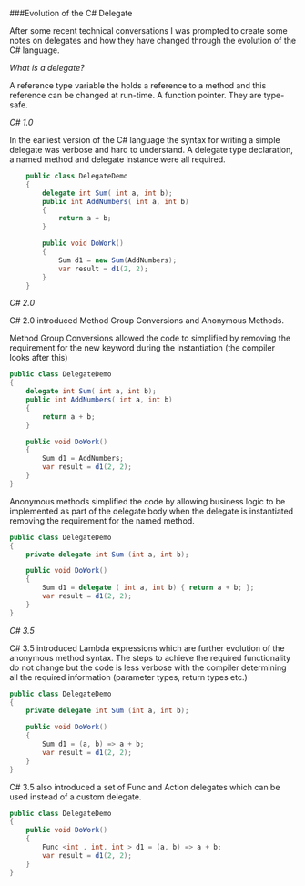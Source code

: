###Evolution of the C# Delegate

After some recent technical conversations I was prompted to create some notes on delegates and how they have changed through the evolution of the C# language.

*What is a delegate?*

A reference type variable the holds a reference to a method and this reference can be changed at run-time. A function pointer. They are type-safe.

*C# 1.0*

In the earliest version of the C# language the syntax for writing a simple delegate was  verbose and hard to understand.  A delegate type declaration, a named method and delegate instance were all required.

```csharp
    public class DelegateDemo
    {
        delegate int Sum( int a, int b);
        public int AddNumbers( int a, int b)
        {
            return a + b;
        }

        public void DoWork()
        {
            Sum d1 = new Sum(AddNumbers);
            var result = d1(2, 2);
        }
    }
```

*C# 2.0*

C# 2.0 introduced Method Group Conversions and Anonymous Methods. 

Method Group Conversions allowed the code to simplified by removing the requirement for the new keyword during the instantiation  (the compiler looks after this)

```csharp
public class DelegateDemo
{
    delegate int Sum( int a, int b);
    public int AddNumbers( int a, int b)
    {
        return a + b;
    }

    public void DoWork()
    {
        Sum d1 = AddNumbers;
        var result = d1(2, 2);
    }
}
```

Anonymous methods simplified the code by allowing business logic to be implemented as part of the delegate body when the delegate is instantiated removing the requirement for the named method.  

```csharp
public class DelegateDemo
{
    private delegate int Sum (int a, int b);

    public void DoWork()
    {
        Sum d1 = delegate ( int a, int b) { return a + b; };
        var result = d1(2, 2);
    }
}    
```

*C# 3.5*

C# 3.5 introduced Lambda expressions which are further evolution of the anonymous method syntax.  The steps to achieve the required functionality do not change but the code is less verbose with the compiler determining all the required information (parameter types, return types etc.)

```csharp
public class DelegateDemo
{
    private delegate int Sum (int a, int b);

    public void DoWork()
    {
        Sum d1 = (a, b) => a + b;
        var result = d1(2, 2);
    }
}
```

 C# 3.5 also introduced a set of Func and Action delegates which can be used instead of a custom delegate.  

```csharp
public class DelegateDemo
{
    public void DoWork()
    {
        Func <int , int, int > d1 = (a, b) => a + b;
        var result = d1(2, 2);
    }
}
```

